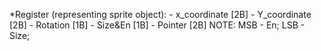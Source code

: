 *Register (representing sprite object):
	- x_coordinate [2B]
	- Y_coordinate [2B]
	- Rotation     [1B]
	- Size&En	   [1B]
	- Pointer      [2B]
 NOTE: MSB - En; LSB - Size;

